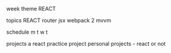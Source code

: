 week theme
	REACT

topics
	REACT
	router
	jsx
	webpack 2
	mvvm

schedule
	m
	t
	w
	t

projects
	a react practice project
	personal projects - react or not

